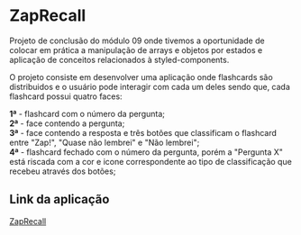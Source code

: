 # ZapRecall

Projeto de conclusão do módulo 09 onde tivemos a oportunidade de colocar em prática a manipulação de arrays e objetos por estados e aplicação de conceitos relacionados à styled-components.

O projeto consiste em desenvolver uma aplicação onde flashcards são distribuidos e o usuário pode interagir com cada um deles sendo que, cada flashcard possui quatro faces: 

**1ª** - flashcard com o número da pergunta;  
**2ª** - face contendo a pergunta;  
**3ª** - face contendo a resposta e três botões que classificam o flashcard entre "Zap!", "Quase não lembrei" e "Não lembrei";  
**4ª** - flashcard fechado com o número da pergunta, porém a "Pergunta X" está riscada com a cor e icone correspondente ao tipo de classificação que recebeu através dos botões;

## Link da aplicação

[ZapRecall](https://zap-recall-mauve.vercel.app/)